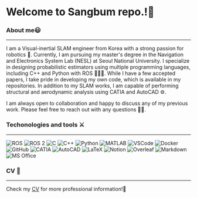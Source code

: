 # Welcome to Sangbum repo.!👋

### About me😃

---

I am a Visual-inertial SLAM engineer from Korea with a strong passion for robotics 🤖. Currently, I am pursuing my master's degree in the Navigation and Electronics System Lab (NESL) at Seoul National University. I specialize in designing probabilistic estimators using multiple programming languages, including C++ and Python with ROS 👨🏻‍💻. While I have a few accepted papers, I take pride in developing my own code, which is available in my repositories. In addition to my SLAM works, I am capable of performing structural and aerodynamic analysis using CATIA and AutoCAD ⚙️.

I am always open to collaboration and happy to discuss any of my previous work. Please feel free to reach out with any questions 👏👏.



### Techonologies and tools ⚔️ 

---

<p>
  <img alt="ROS" src="https://img.shields.io/badge/ROS-22314E.svg?style=flat&logo=ROS&logoColor=white" />
  <img alt="ROS 2" src="https://img.shields.io/badge/ROS%202-22314E.svg?style=flat&logo=ROS&logoColor=white" />
  <img alt="C" src="https://img.shields.io/badge/C-A8B9CC.svg?style=flat&logo=C&logoColor=white" />
  <img alt="C++" src="https://img.shields.io/badge/C++-00599C.svg?style=flat&logo=Cplusplus&logoColor=white" />
  <img alt="Python" src="https://img.shields.io/badge/Python-3776AB.svg?style=flat&logo=Python&logoColor=white" />
  <img alt="MATLAB" src="https://img.shields.io/badge/MATLAB-0076A8.svg?style=flat&logo=Mathworks&logoColor=white" />  
  <img alt="VSCode" src="https://img.shields.io/badge/VSCode-007ACC.svg?style=flat&logo=Visual-Studio-Code&logoColor=white" />
  <img alt="Docker" src="https://img.shields.io/badge/Docker-2496ED.svg?style=flat&logo=Docker&logoColor=white" />
  <img alt="GitHub" src="https://img.shields.io/badge/GitHub-181717.svg?style=flat&logo=GitHub&logoColor=white" /> 
  <img alt="CATIA" src="https://img.shields.io/badge/CATIA-005386.svg?style=flat&logo=CATIA&logoColor=white" />
  <img alt="AutoCAD" src="https://img.shields.io/badge/AutoCAD-EE3124.svg?style=flat&logo=autodesk&logoColor=white" />
  <img alt="LaTeX" src="https://img.shields.io/badge/LaTeX-008080.svg?style=flat&logo=LaTeX&logoColor=white" />
  <img alt="Notion" src="https://img.shields.io/badge/Notion-000000.svg?style=flat&logo=Notion&logoColor=white" />
  <img alt="Overleaf" src="https://img.shields.io/badge/Overleaf-47A141.svg?style=flat&logo=Overleaf&logoColor=white" />
  <img alt="Markdown" src="https://img.shields.io/badge/Markdown-000000.svg?style=flat&logo=Markdown&logoColor=white" /> 
  <img alt="MS Office" src="https://img.shields.io/badge/MS%20Office-0078D4.svg?style=flat&logo=microsoft-office&logoColor=white" />
</p>



### CV 📃

---

Check my [CV](https://sangbum99.github.io/) for more professional information!🎉

